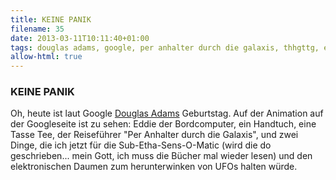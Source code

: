 ```yaml
---
title: KEINE PANIK
filename: 35
date: 2013-03-11T10:11:40+01:00
tags: douglas adams, google, per anhalter durch die galaxis, thhgttg, eddie
allow-html: true
---
```

### KEINE PANIK

<p>Oh, heute ist laut Google <a href="http://de.wikipedia.org/wiki/Douglas_Adams">Douglas Adams</a> Geburtstag. Auf der Animation auf der Googleseite ist zu sehen: Eddie der Bordcomputer, ein Handtuch, eine Tasse Tee, der Reiseführer "Per Anhalter durch die Galaxis", und zwei Dinge, die ich jetzt für die Sub-Etha-Sens-O-Matic (wird die do geschrieben... mein Gott, ich muss die Bücher mal wieder lesen) und den elektronischen Daumen zum herunterwinken von UFOs halten würde.</p>


